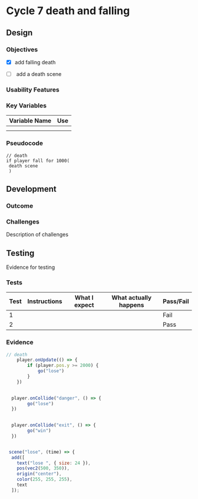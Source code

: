 # Cycle 7 death and falling

##

## Design

### Objectives



* [x] add falling death   &#x20;
* [ ] &#x20;add a death scene&#x20;



### Usability Features

&#x20;&#x20;

### Key Variables

| Variable Name | Use |
| ------------- | --- |
|               |     |
|               |     |

### Pseudocode

```
// death 
if player fall for 1000(
 death scene
 )
```

## Development

### Outcome

### Challenges

Description of challenges

## Testing

Evidence for testing

### Tests

| Test | Instructions | What I expect | What actually happens | Pass/Fail |
| ---- | ------------ | ------------- | --------------------- | --------- |
| 1    |              |               |                       | Fail      |
| 2    |              |               |                       | Pass      |

### Evidence

```javascript
// death 
 	player.onUpdate(() => {
		if (player.pos.y >= 2000) {
			go("lose")
		}
	})

  
  player.onCollide("danger", () => {
		go("lose")
  })

    
  player.onCollide("exit", () => {
		go("win")
  })
```

```javascript

 scene("lose", (time) => {
  add([
    text("lose ", { size: 24 }),
    pos(vec2(500, 350)),
    origin("center"),
    color(255, 255, 255),
    text
  ]);
```
